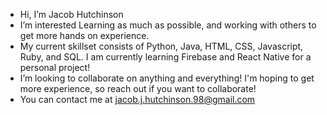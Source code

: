 -  Hi, I’m Jacob Hutchinson
-  I’m interested Learning as much as possible, and working with others to get more hands on experience.
-  My current skillset consists of Python, Java, HTML, CSS, Javascript, Ruby, and SQL. I am currently learning Firebase and React Native for a personal project!
-  I’m looking to collaborate on anything and everything! I'm hoping to get more experience, so reach out if you want to collaborate!
-  You can contact me at jacob.j.hutchinson.98@gmail.com

<!---
Jhutchinson98/Jhutchinson98 is a ✨ special ✨ repository because its `README.md` (this file) appears on your GitHub profile.
You can click the Preview link to take a look at your changes.
--->
